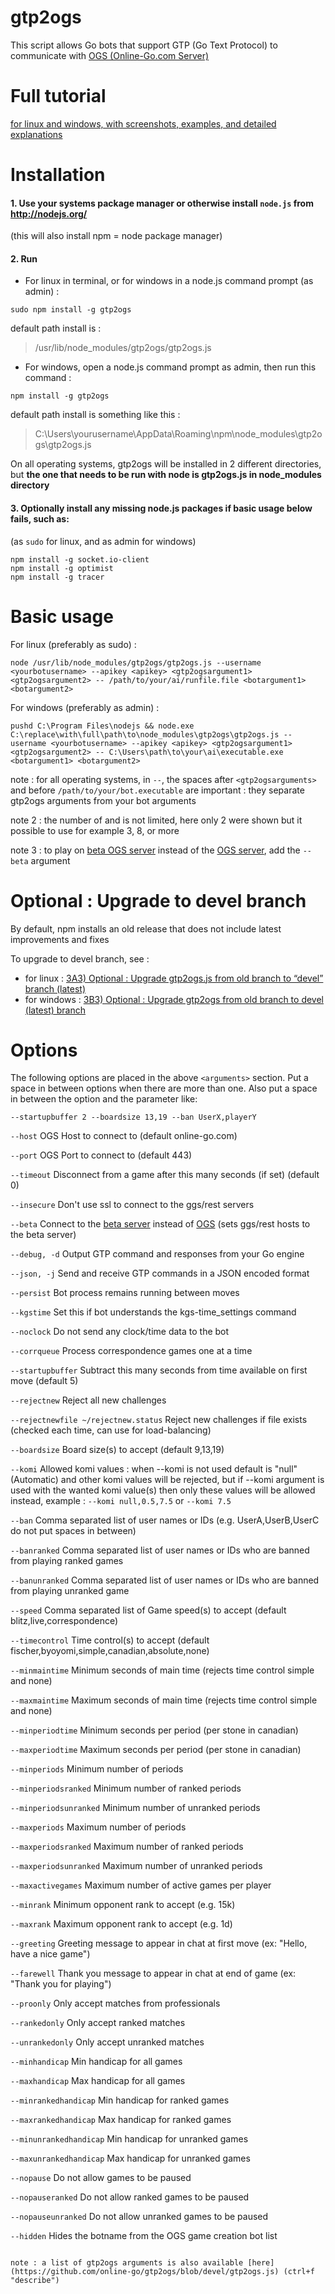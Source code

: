 # gtp2ogs

This script allows Go bots that support GTP (Go Text Protocol) to communicate
with [OGS (Online-Go.com Server)](https://online-go.com/)

# Full tutorial 

[for linux and windows, with screenshots, examples, and detailed explanations](https://github.com/wonderingabout/gtp2ogs-tutorial)

# Installation

#### 1. Use your systems package manager or otherwise install `node.js` from http://nodejs.org/ 
  
(this will also install npm = node package manager)

#### 2. Run

- For linux in terminal, or for windows in a node.js command prompt (as admin) :

```
sudo npm install -g gtp2ogs
```

default path install is : 
> /usr/lib/node_modules/gtp2ogs/gtp2ogs.js

- For windows, open a node.js command prompt as admin, then run this command :

```
npm install -g gtp2ogs
```

default path install is something like this :
> C:\Users\yourusername\AppData\Roaming\npm\node_modules\gtp2ogs\gtp2ogs.js


On all operating systems, gtp2ogs will be installed in 2 different directories, but **the one that needs to be run with node is gtp2ogs.js in node_modules directory**

#### 3. Optionally install any missing node.js packages if basic usage below fails, such as:
 
(as `sudo` for linux, and as admin for windows)
 
```
npm install -g socket.io-client
npm install -g optimist
npm install -g tracer
  ```

# Basic usage

For linux (preferably as sudo) :

```
node /usr/lib/node_modules/gtp2ogs/gtp2ogs.js --username <yourbotusername> --apikey <apikey> <gtp2ogsargument1> <gtp2ogsargument2> -- /path/to/your/ai/runfile.file <botargument1> <botargument2>
```

For windows (preferably as admin) : 

```
pushd C:\Program Files\nodejs && node.exe C:\replace\with\full\path\to\node_modules\gtp2ogs\gtp2ogs.js --username <yourbotusername> --apikey <apikey> <gtp2ogsargument1> <gtp2ogsargument2> -- C:\Users\path\to\your\ai\executable.exe <botargument1> <botargument2>
```

note : for all operating systems, in ` -- `, the spaces after `<gtp2ogsarguments>` and before `/path/to/your/bot.executable` are important : they separate gtp2ogs arguments from your bot arguments

note 2 : the number of <gtp2ogsarguments> and <botarguments> is not limited, here only 2 were shown but it possible to use for example 3, 8, or more
  
note 3 : to play on [beta OGS server](https://beta.online-go.com/) instead of the [OGS server](https://online-go.com/), add the `-- beta` argument

# Optional : Upgrade to devel branch

By default, npm installs an old release that does not include latest improvements and fixes

To upgrade to devel branch, see :

- for linux : [3A3) Optional : Upgrade gtp2ogs.js from old branch to “devel” branch (latest)](https://github.com/wonderingabout/gtp2ogs-tutorial/blob/master/docs/3A3-linux-optional-upgrade-to-devel.md)
- for windows : [3B3) Optional : Upgrade gtp2ogs from old branch to devel (latest) branch](https://github.com/wonderingabout/gtp2ogs-tutorial/blob/master/docs/3B3-windows-optional-upgrade-to-devel.md)

# Options

The following options are placed in the above ```<arguments>``` section.  Put a space in between options when there are more than one.  Also put a space in between the option and the parameter like:

  ```--startupbuffer 2 --boardsize 13,19 --ban UserX,playerY ```

  ```--host```  OGS Host to connect to (default online-go.com)

  ```--port``` OGS Port to connect to (default 443)

  ```--timeout``` Disconnect from a game after this many seconds (if set) (default 0)

  ```--insecure```  Don't use ssl to connect to the ggs/rest servers

  ```--beta```  Connect to the [beta server](https://beta.online-go.com/) instead of [OGS](https://online-go.com/) (sets ggs/rest hosts to the beta server)

  ```--debug, -d```  Output GTP command and responses from your Go engine

  ```--json, -j```  Send and receive GTP commands in a JSON encoded format

  ```--persist```  Bot process remains running between moves

  ```--kgstime```  Set this if bot understands the kgs-time_settings command

  ```--noclock```  Do not send any clock/time data to the bot

  ```--corrqueue```  Process correspondence games one at a time

  ```--startupbuffer``` Subtract this many seconds from time available on first move (default 5)

  ```--rejectnew```  Reject all new challenges

  ```--rejectnewfile ~/rejectnew.status```  Reject new challenges if file exists (checked each time, can use for load-balancing)

  ```--boardsize```  Board size(s) to accept (default 9,13,19)

  ```--komi``` Allowed komi values : when --komi is not used default is "null" (Automatic) and other komi values will be rejected, but if --komi argument is used with the wanted komi value(s) then only these values will be allowed instead,  example : `--komi null,0.5,7.5` or `--komi 7.5`

  ```--ban```  Comma separated list of user names or IDs (e.g.  UserA,UserB,UserC  do not put spaces in between)

  ```--banranked```  Comma separated list of user names or IDs who are banned from playing ranked games

  ```--banunranked```  Comma separated list of user names or IDs who are banned from playing unranked game

  ```--speed```  Comma separated list of Game speed(s) to accept (default blitz,live,correspondence)

  ```--timecontrol```  Time control(s) to accept (default fischer,byoyomi,simple,canadian,absolute,none)

  ```--minmaintime```  Minimum seconds of main time (rejects time control simple and none)

  ```--maxmaintime```  Maximum seconds of main time (rejects time control simple and none)

  ```--minperiodtime```  Minimum seconds per period (per stone in canadian)

  ```--maxperiodtime```  Maximum seconds per period (per stone in canadian)

  ```--minperiods```  Minimum number of periods

  ```--minperiodsranked```  Minimum number of ranked periods

  ```--minperiodsunranked```  Minimum number of unranked periods

  ```--maxperiods```  Maximum number of periods

  ```--maxperiodsranked```  Maximum number of ranked periods

  ```--maxperiodsunranked```  Maximum number of unranked periods

  ```--maxactivegames``` Maximum number of active games per player

  ```--minrank```  Minimum opponent rank to accept (e.g. 15k)

  ```--maxrank```  Maximum opponent rank to accept (e.g. 1d)

  ```--greeting```  Greeting message to appear in chat at first move (ex: "Hello, have a nice game")

  ```--farewell```  Thank you message to appear in chat at end of game (ex: "Thank you for playing")

  ```--proonly```  Only accept matches from professionals

  ```--rankedonly```  Only accept ranked matches

  ```--unrankedonly```  Only accept unranked matches

  ```--minhandicap```  Min handicap for all games

  ```--maxhandicap```  Max handicap for all games

  ```--minrankedhandicap```  Min handicap for ranked games

  ```--maxrankedhandicap```  Max handicap for ranked games

  ```--minunrankedhandicap```  Min handicap for unranked games

  ```--maxunrankedhandicap```  Max handicap for unranked games

  ```--nopause```  Do not allow games to be paused

  ```--nopauseranked```  Do not allow ranked games to be paused

  ```--nopauseunranked```  Do not allow unranked games to be paused

  ```--hidden```  Hides the botname from the OGS game creation bot list
```

note : a list of gtp2ogs arguments is also available [here](https://github.com/online-go/gtp2ogs/blob/devel/gtp2ogs.js) (ctrl+f "describe")
